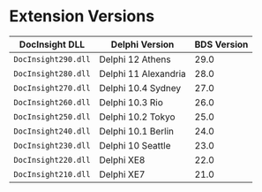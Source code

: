 # Extension Versions

| DocInsight DLL          | Delphi Version          | BDS Version |
|-------------------------|-------------------------|-------------|
| `DocInsight290.dll`     | Delphi 12 Athens        | 29.0        |
| `DocInsight280.dll`     | Delphi 11 Alexandria    | 28.0        |
| `DocInsight270.dll`     | Delphi 10.4 Sydney      | 27.0        |
| `DocInsight260.dll`     | Delphi 10.3 Rio         | 26.0        |
| `DocInsight250.dll`     | Delphi 10.2 Tokyo       | 25.0        |
| `DocInsight240.dll`     | Delphi 10.1 Berlin      | 24.0        |
| `DocInsight230.dll`     | Delphi 10 Seattle       | 23.0        |
| `DocInsight220.dll`     | Delphi XE8              | 22.0        |
| `DocInsight210.dll`     | Delphi XE7              | 21.0        |
